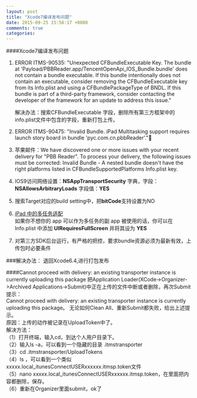 ```yaml
---
layout: post
title: "Xcode7编译发布问题"
date: 2015-09-25 15:58:17 +0800
comments: true
categories: 
---
```

####Xcode7编译发布问题
1. ERROR ITMS-90535: "Unexpected CFBundleExecutable Key. The bundle at 'Payload/PBBReader.app/TencentOpenApi_IOS_Bundle.bundle' does not contain a bundle executable. If this bundle intentionally does not contain an executable, consider removing the CFBundleExecutable key from its Info.plist and using a CFBundlePackageType of BNDL. If this bundle is part of a third-party framework, consider contacting the developer of the framework for an update to address this issue."
	
	解决办法：搜索CFBundleExecutable 字段，删除所有第三方框架中的info.plist文件中包含的字段，重新打包上传。


2. ERROR ITMS-90475: "Invalid Bundle. iPad Multitasking support requires launch story board in bundle 'pyc.com.cn.pbbReader'."
3. 苹果邮件：We have discovered one or more issues with your recent delivery for "PBB Reader". To process your delivery, the following issues must be corrected: 
Invalid Bundle - A nested bundle doesn't have the right platforms listed in CFBundleSupportedPlatforms Info.plist key.

4. IOS9访问网络设置：**NSAppTransportSecurity** 字典，字段：**NSAllowsArbitraryLoads**  字段值：**YES**
6. 搜索Target对应的build setting中，把**bitCode**支持设置为NO
8. [iPad 中的多任务适配](http://onevcat.com/2015/06/multitasking/)  
如果你不想你的 app 可以作为多任务的副 app 被使用的话，你可以在 Info.plist 中添加 **UIRequiresFullScreen** 并将其设为 **YES**
5. 对第三方SDK后台运行，有严格的把控，要求bundle资源必须为最新有效，上传包时必要条件


###解决办法：
退回Xcode6.4,进行打包发布

####Cannot proceed with delivery: an existing transporter instance is currently uploading this package
把Application Loader(XCode->Organizer->Archived Applications->Submit)中正在上传的文件中断或者删除，再次Submit提示：  
Cannot proceed with delivery: an existing transporter instance is currently uploading this package。
无论如何Clean All、重新Submit都失败，给出上述提示。  
原因：上传的动作被记录在UploadToken中了。  
解决方法：  
（1）打开终端，输入cd，到达个人用户目录下。  
（2）输入ls -a，可以看到一个隐藏的目录 .itmstransporter  
（3）cd .itmstransporter/UploadTokens  
（4）ls ，可以看到一个类似 xxxxx.local_itunesConnectUSERxxxxxx.itmsp.token文件  
（5）nano  xxxxx.local_itunesConnectUSERxxxxxx.itmsp.token，在里面把内容都删除，保存。  
（6）重新在Organizer里面submit，ok了  

